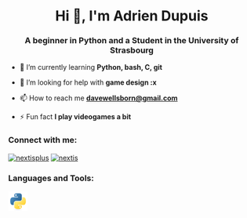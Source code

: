 <h1 align="center">Hi 👋, I'm Adrien Dupuis</h1>
<h3 align="center">A beginner in Python and a Student in the University of Strasbourg</h3>

- 🌱 I’m currently learning **Python, bash, C, git**

- 🤝 I’m looking for help with **game design :x**

- 📫 How to reach me **davewellsborn@gmail.com**

- ⚡ Fun fact **I play videogames a bit**

<h3 align="left">Connect with me:</h3>
<p align="left">
<a href="https://twitter.com/nextisplus" target="blank"><img align="center" src="https://raw.githubusercontent.com/rahuldkjain/github-profile-readme-generator/master/src/images/icons/Social/twitter.svg" alt="nextisplus" height="30" width="40" /></a>
<a href="https://discord.gg/nextis" target="blank"><img align="center" src="https://raw.githubusercontent.com/rahuldkjain/github-profile-readme-generator/master/src/images/icons/Social/discord.svg" alt="nextis" height="30" width="40" /></a>
</p>

<h3 align="left">Languages and Tools:</h3>
<p align="left"> <a href="https://www.python.org" target="_blank" rel="noreferrer"> <img src="https://raw.githubusercontent.com/devicons/devicon/master/icons/python/python-original.svg" alt="python" width="40" height="40"/> </a> </p>

